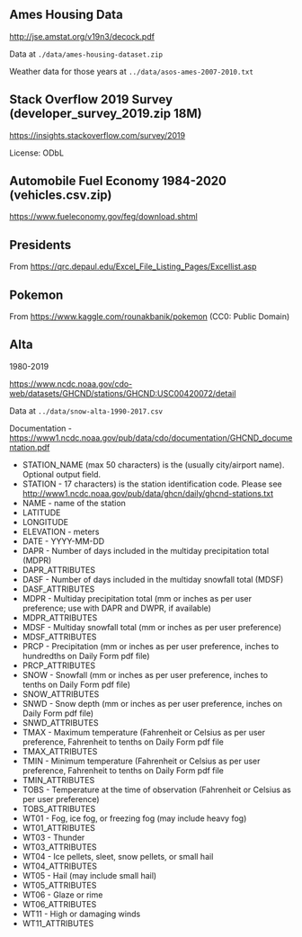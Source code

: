 
## Ames Housing Data 

http://jse.amstat.org/v19n3/decock.pdf

Data at ``./data/ames-housing-dataset.zip``

Weather data for those years at ``../data/asos-ames-2007-2010.txt``

## Stack Overflow 2019 Survey (developer_survey_2019.zip 18M)

https://insights.stackoverflow.com/survey/2019

License: ODbL

## Automobile Fuel Economy 1984-2020 (vehicles.csv.zip)

https://www.fueleconomy.gov/feg/download.shtml

## Presidents

From https://qrc.depaul.edu/Excel_File_Listing_Pages/Excellist.asp

## Pokemon

From https://www.kaggle.com/rounakbanik/pokemon (CC0: Public Domain)

## Alta

1980-2019

https://www.ncdc.noaa.gov/cdo-web/datasets/GHCND/stations/GHCND:USC00420072/detail

 Data at ``../data/snow-alta-1990-2017.csv``

 Documentation - https://www1.ncdc.noaa.gov/pub/data/cdo/documentation/GHCND_documentation.pdf


 * STATION_NAME (max 50 characters) is the (usually city/airport name). Optional
 output field.
 * STATION - 17 characters) is the station identification code. Please see
 http://www1.ncdc.noaa.gov/pub/data/ghcn/daily/ghcnd-stations.txt
 * NAME - name of the station
 * LATITUDE
 * LONGITUDE
 * ELEVATION - meters
 * DATE - YYYY-MM-DD
 * DAPR - Number of days included in the multiday precipitation total (MDPR)
 * DAPR_ATTRIBUTES
 * DASF - Number of days included in the multiday snowfall total (MDSF)
 * DASF_ATTRIBUTES 
 * MDPR -  Multiday precipitation total (mm or inches as per user preference; use with DAPR and DWPR, if
 available)
 * MDPR_ATTRIBUTES
 * MDSF - Multiday snowfall total (mm or inches as per user preference)
 * MDSF_ATTRIBUTES
 * PRCP - Precipitation (mm or inches as per user preference, inches to hundredths on Daily Form pdf file)
 * PRCP_ATTRIBUTES 
 * SNOW -  Snowfall (mm or inches as per user preference, inches to tenths on Daily Form pdf file)
 * SNOW_ATTRIBUTES
 * SNWD -  Snow depth (mm or inches as per user preference, inches on Daily Form pdf file)
 * SNWD_ATTRIBUTES
 * TMAX - Maximum temperature (Fahrenheit or Celsius as per user preference, Fahrenheit to tenths on
 Daily Form pdf file
 * TMAX_ATTRIBUTES 
 * TMIN - Minimum temperature (Fahrenheit or Celsius as per user preference, Fahrenheit to tenths on
 Daily Form pdf file
 * TMIN_ATTRIBUTES
 * TOBS - Temperature at the time of observation (Fahrenheit or Celsius as per user preference)
 * TOBS_ATTRIBUTES
 * WT01 - Fog, ice fog, or freezing fog (may include heavy fog)
 * WT01_ATTRIBUTES
 * WT03 - Thunder
 * WT03_ATTRIBUTES
 * WT04 - Ice pellets, sleet, snow pellets, or small hail
 * WT04_ATTRIBUTES
 * WT05 -  Hail (may include small hail)
 * WT05_ATTRIBUTES
 * WT06 - Glaze or rime
 * WT06_ATTRIBUTES
 * WT11 -  High or damaging winds
 * WT11_ATTRIBUTES
